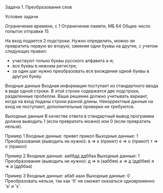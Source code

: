 Задача 1. Преобразования слов

Условие задачи

Ограничение времени, с	1
Ограничение памяти, МБ	64
Общее число попыток отправки	15

На вход подается 2 подстроки. Нужно определить, можно ли превратить первую во вторую, заменяя одни буквы на другие, с учетом следующих правил:

- участвуют только буквы русского алфавита а-я;
- все буквы в нижнем регистре;
- за один шаг нужно преобразовать все вхождения одной буквы в другую букву.

Входные данные
Входная информация поступает из стандартного ввода в виде одной строки. В этой строке содержатся две подстроки, разделенные пробелом. Ваше решение должно учитывать вариант, когда на вход поданы строки разной длины. Некорректные данные на вход не поступают, дополнительные проверки не требуются.


Выходные данные
В качестве ответа в стандартный вывод программа должна выводить 1 (если превратить можно) или 0 (если превратить нельзя).


Пример 1
Входные данные: привет прикол
Выходные данные: 1
Преобразования (выводить не нужно):
в ⇒ к (прикет)
е ⇒ о (прикот)
т ⇒ л (прикол)


Пример 2
Входные данные: ааббдд ддббаа
Выходные данные: 1
Преобразования (выводить не нужно):
д ⇒ я (ааббяя)
а ⇒ д (ддббяя)
я ⇒ а (ддббаа)


Пример 3
Входные данные: абаб ааах
Выходные данные: 0
Преобразовать нельзя, так как 'б' не сможет оказаться одновременно 'а' и 'х'.

